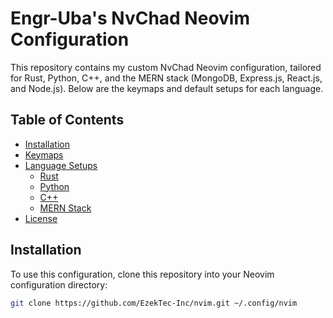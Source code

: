 # Engr-Uba's NvChad Neovim Configuration

This repository contains my custom NvChad Neovim configuration, tailored for Rust, Python, C++, and the MERN stack (MongoDB, Express.js, React.js, and Node.js). Below are the keymaps and default setups for each language.

## Table of Contents

- [Installation](#installation)
- [Keymaps](#keymaps)
- [Language Setups](#language-setups)
  - [Rust](#rust)
  - [Python](#python)
  - [C++](#c++)
  - [MERN Stack](#mern-stack)
- [License](#license)

## Installation

To use this configuration, clone this repository into your Neovim configuration directory:

```sh
git clone https://github.com/EzekTec-Inc/nvim.git ~/.config/nvim
